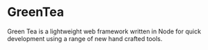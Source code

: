 GreenTea
========

Green Tea is a lightweight web framework written in Node for quick development using a range of new hand crafted tools.
